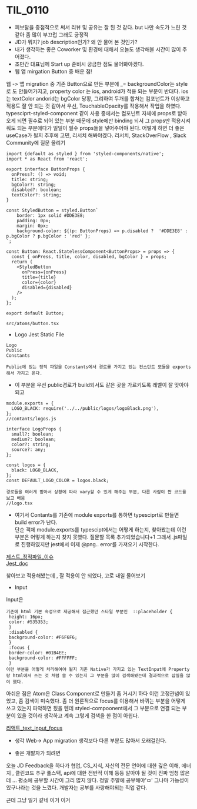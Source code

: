 # TIL_0110

* 피보탈을 중점적으로 써서 리뷰 및 공유는 잘 된 것 같다. but 나만 속도가 느린 것 같아 좀 많이 부끄럽
 그래도 긍정적
 * JD가 뭐지? job description인가? 왜 안 물어 본 것인가?
 * 내가 생각하는 좋은 Coworker 및 환경에 대해서 오늘도 생각해볼 시간이 많이 주어졌다.
 * 조만간 대표님께 Start up 준비시 궁금한 점도 물어봐야겠다.
* 웹 앱 mirgation Button 중 배운 점!

웹 -> 앱 migration 중 기존 Button으로 만든 부분에 _= backgroundColor는 style로 도 안들어가지고,
property color 는 ios, android가 적용 되는 부분이 반대다. ios는 textColor andorid는 bgColor 당황, 그리하여 두개를 합쳐논 컴포넌트가 이상하고 적용도 잘 안 되는 것 같아서 우선, TouchableOpacity를 작용해서 작업을 하였다.
typesciprt-styled-component 같이 사용 중에서는 컴포넌트 자체에 props로 받아오게 되면 필수로 되어  있는 부분 때문에 style에만 binding 되서 그 props만 적용시켜줘도 되는 부분에다가 일일이 필수 props들을 넣어주어야 된다. 어떻게 하면 더 좋은 useCase가 될지 추후에 고민, 리서치 해봐야겠다.
리서치, StackOverFlow , Slack Community에 질문 올리기

```
import {default as styled } from 'styled-components/native';
import * as React from 'react';

export interface ButtonProps {
  onPress?: () => void;
  title: string;
  bgColor?: string;
  disabled?: boolean;
  textColor?: string;
}

const StyledButton = styled.Button`
  	border: 1px solid #DDE3E8;
  	padding: 0px;
  	margin: 0px;
    background-color: ${(p: ButtonProps) => p.disabled ?  '#DDE3E8' : p.bgColor ? p.bgColor : 'red' };
`;

const Button: React.StatelessComponent<ButtonProps> = props => {
  const { onPress, title, color, disabled, bgColor } = props;
  return (
    <StyledButton
      onPress={onPress}
      title={title}
      color={color}
      disabled={disabled}
    />
  );
};

export default Button;

src/atoms/button.tsx
```

* Logo Jest Static File

```
Logo 
Public
Constants

Public에 있는 정적 파일을 Constants에서 경로를 가지고 있는 컨스탄트 모듈을 exports해서 가지고 온다.

```

* 이 부분을 우선 public경로가 build되서도 같은 곳을 가르키도록 레벨이 잘 맞아야 되고

```
module.exports = {
  LOGO_BLACK: require('../../public/logos/logoBlack.png'),
};
//contants/logos.js

interface LogoProps {
  small?: boolean;
  medium?: boolean;
  color?: string;
  source?: any;
};

const logos = {
  black: LOGO_BLACK,
};
const DEFAULT_LOGO_COLOR = logos.black;

경로들을 여러게 받아서 상황에 따라 vary할 수 있게 해주는 부분, 다른 사람이 짠 코드를 보고 배움
//logo.tsx
```

* 여기서 Contants를 기존에 module exports를 통하면 typesciprt로 만들면 build error가 난다.</br>
단순 객체 module.exports를 typescipt에서는 어떻게 하는지, 찾아봤는데 이런 부분은 어떻게 하는지 찾지 못했다.
질문할 목록 추가되었습니다+1
그래서 .js파일로 진행하였지만 jest에서 이제 @png.. error를 가져오기 시작한다.

[제스트_정적파일_이슈](https://github.com/facebook/jest/issues/2663)</br>
[Jest_doc](https://facebook.github.io/jest/docs/en/webpack.html)

 찾아보고 적용해봤는데 , 잘 적용이 안 되었다, 고로 내일 물어보기

 * Input 

Input은 
```
기존에 html 기본 속성으로 제공해서 접근했던 스타일 부분인  ::placeholder {
 height: 16px;
 color: #535353;
 }
 :disabled {
 background-color: #F6F6F6;
 }
 :focus {
 border-color: #01B4EE;
 background-color: #FFFFFF;
 }
이런 부분을 어떻게 처리해여야 될지 기존 Native가 가지고 있는 TextInput에 Property랑 html에서 쓰는 것 처럼 쓸 수 있는지 그 부분을 많이 검색해봤는데 결과적으로 삽질을 많이 했다.

```

 아쉬운 점은 Atom은 Class Component로 만들기 좀 거시기 하다 이런 고정관념이 있었고, 
 좀 검색이 미숙했다. 좀 더 원론적으로 focus를 이용해서 바뀌는 부분을 어떻게 쓰고 있는지 파악하면 됬을 텐데 styled-compoonent에서 그 부분으로 연결 되는 부분이 있을 것이라 생각하고 계속 그렇게 검색을 한 점이 아쉽다.

[리액트_text_input_focus](https://stackoverflow.com/questions/34087459/focus-style-for-textinput-in-react-native)

 * 생각 Web-> App migration 생각보다 다른 부분도 많아서 오래걸린다.

 * 좋은 개발자가 되려면

 오늘 JD Feedback을 하다가 협업, CS_지식, 자신의 전문 언어에 대한 깊은 이해, 에너지 , 클린코드 추구  풀스택, api에 대한 전반적 이해 등등
 알아야 될 것이 진짜 엄청 많은데 ... 평소에 공부할 시간이 그리 많지 않다. 정말 주말에 공부해야'ㅁ' 그나마 가능성이 있구나라는 것을 느꼈다. 개발자는 공부를 사랑해야되는 직업 같다.</br>

 근데 그냥 일기 같네 이거 이거